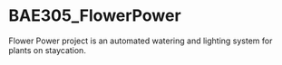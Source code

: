 # BAE305_FlowerPower
Flower Power project is an automated watering and lighting system for plants on staycation. 
